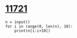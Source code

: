 # [11721](https://www.acmicpc.net/problem/11721)

```
n = input()
for i in range(0, len(n), 10):
    print(n[i:i+10])
```

